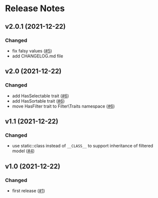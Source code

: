 # Release Notes
## v2.0.1 (2021-12-22)

### Changed
- fix falsy values ([#5](https://github.com/mohamedgaber-intake40/filter-quent/pull/5))
- add CHANGELOG.md file 


## v2.0 (2021-12-22)
### Changed
- add HasSelectable trait ([#6](https://github.com/mohamedgaber-intake40/filter-quent/pull/6))
- add HasSortable trait ([#6](https://github.com/mohamedgaber-intake40/filter-quent/pull/6))
- move HasFilter trait to Filter\Traits namespace ([#6](https://github.com/mohamedgaber-intake40/filter-quent/pull/6))


## v1.1 (2021-12-22)
### Changed
- use static::class instead of `__CLASS__` to support inheritance of filtered model ([#4](https://github.com/mohamedgaber-intake40/filter-quent/pull/4))


## v1.0 (2021-12-22)
### Changed
- first release ([#1](https://github.com/mohamedgaber-intake40/filter-quent/pull/1))
 







